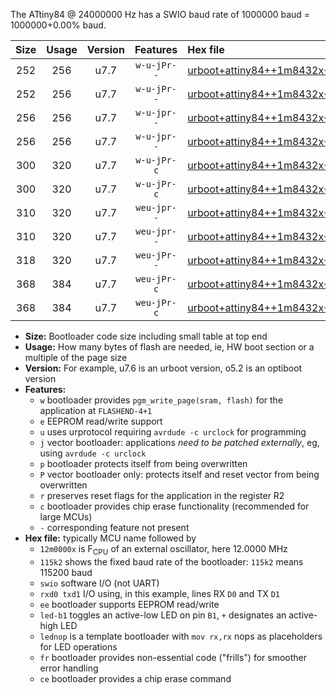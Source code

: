 The ATtiny84 @ 24000000 Hz has a SWIO baud rate of 1000000 baud = 1000000+0.00% baud.

|Size|Usage|Version|Features|Hex file|
|:-:|:-:|:-:|:-:|:--|
|252|256|u7.7|`w-u-jPr--`|[urboot+attiny84++1m8432x+++76k8_swio_rxa3_txa2_led+a4.hex](https://raw.githubusercontent.com/stefanrueger/urboot.hex/main/mcus/attiny84/external_oscillator/fcpu++1m8432_Hz/br+++76k8_bps/urboot+attiny84++1m8432x+++76k8_swio_rxa3_txa2_led+a4.hex)|
|252|256|u7.7|`w-u-jPr--`|[urboot+attiny84++1m8432x+++76k8_swio_rxa3_txa2_lednop.hex](https://raw.githubusercontent.com/stefanrueger/urboot.hex/main/mcus/attiny84/external_oscillator/fcpu++1m8432_Hz/br+++76k8_bps/urboot+attiny84++1m8432x+++76k8_swio_rxa3_txa2_lednop.hex)|
|256|256|u7.7|`w-u-jpr--`|[urboot+attiny84++1m8432x+++76k8_swio_rxa3_txa2_led+a4_fr.hex](https://raw.githubusercontent.com/stefanrueger/urboot.hex/main/mcus/attiny84/external_oscillator/fcpu++1m8432_Hz/br+++76k8_bps/urboot+attiny84++1m8432x+++76k8_swio_rxa3_txa2_led+a4_fr.hex)|
|256|256|u7.7|`w-u-jpr--`|[urboot+attiny84++1m8432x+++76k8_swio_rxa3_txa2_lednop_fr.hex](https://raw.githubusercontent.com/stefanrueger/urboot.hex/main/mcus/attiny84/external_oscillator/fcpu++1m8432_Hz/br+++76k8_bps/urboot+attiny84++1m8432x+++76k8_swio_rxa3_txa2_lednop_fr.hex)|
|300|320|u7.7|`w-u-jPr-c`|[urboot+attiny84++1m8432x+++76k8_swio_rxa3_txa2_led+a4_fr_ce.hex](https://raw.githubusercontent.com/stefanrueger/urboot.hex/main/mcus/attiny84/external_oscillator/fcpu++1m8432_Hz/br+++76k8_bps/urboot+attiny84++1m8432x+++76k8_swio_rxa3_txa2_led+a4_fr_ce.hex)|
|300|320|u7.7|`w-u-jPr-c`|[urboot+attiny84++1m8432x+++76k8_swio_rxa3_txa2_lednop_fr_ce.hex](https://raw.githubusercontent.com/stefanrueger/urboot.hex/main/mcus/attiny84/external_oscillator/fcpu++1m8432_Hz/br+++76k8_bps/urboot+attiny84++1m8432x+++76k8_swio_rxa3_txa2_lednop_fr_ce.hex)|
|310|320|u7.7|`weu-jpr--`|[urboot+attiny84++1m8432x+++76k8_swio_rxa3_txa2_ee_led+a4.hex](https://raw.githubusercontent.com/stefanrueger/urboot.hex/main/mcus/attiny84/external_oscillator/fcpu++1m8432_Hz/br+++76k8_bps/urboot+attiny84++1m8432x+++76k8_swio_rxa3_txa2_ee_led+a4.hex)|
|310|320|u7.7|`weu-jpr--`|[urboot+attiny84++1m8432x+++76k8_swio_rxa3_txa2_ee_lednop.hex](https://raw.githubusercontent.com/stefanrueger/urboot.hex/main/mcus/attiny84/external_oscillator/fcpu++1m8432_Hz/br+++76k8_bps/urboot+attiny84++1m8432x+++76k8_swio_rxa3_txa2_ee_lednop.hex)|
|318|320|u7.7|`weu-jPr--`|[urboot+attiny84++1m8432x+++76k8_swio_rxa3_txa2_ee.hex](https://raw.githubusercontent.com/stefanrueger/urboot.hex/main/mcus/attiny84/external_oscillator/fcpu++1m8432_Hz/br+++76k8_bps/urboot+attiny84++1m8432x+++76k8_swio_rxa3_txa2_ee.hex)|
|368|384|u7.7|`weu-jPr-c`|[urboot+attiny84++1m8432x+++76k8_swio_rxa3_txa2_ee_led+a4_fr_ce.hex](https://raw.githubusercontent.com/stefanrueger/urboot.hex/main/mcus/attiny84/external_oscillator/fcpu++1m8432_Hz/br+++76k8_bps/urboot+attiny84++1m8432x+++76k8_swio_rxa3_txa2_ee_led+a4_fr_ce.hex)|
|368|384|u7.7|`weu-jPr-c`|[urboot+attiny84++1m8432x+++76k8_swio_rxa3_txa2_ee_lednop_fr_ce.hex](https://raw.githubusercontent.com/stefanrueger/urboot.hex/main/mcus/attiny84/external_oscillator/fcpu++1m8432_Hz/br+++76k8_bps/urboot+attiny84++1m8432x+++76k8_swio_rxa3_txa2_ee_lednop_fr_ce.hex)|

- **Size:** Bootloader code size including small table at top end
- **Usage:** How many bytes of flash are needed, ie, HW boot section or a multiple of the page size
- **Version:** For example, u7.6 is an urboot version, o5.2 is an optiboot version
- **Features:**
  + `w` bootloader provides `pgm_write_page(sram, flash)` for the application at `FLASHEND-4+1`
  + `e` EEPROM read/write support
  + `u` uses urprotocol requiring `avrdude -c urclock` for programming
  + `j` vector bootloader: applications *need to be patched externally*, eg, using `avrdude -c urclock`
  + `p` bootloader protects itself from being overwritten
  + `P` vector bootloader only: protects itself and reset vector from being overwritten
  + `r` preserves reset flags for the application in the register R2
  + `c` bootloader provides chip erase functionality (recommended for large MCUs)
  + `-` corresponding feature not present
- **Hex file:** typically MCU name followed by
  + `12m0000x` is F<sub>CPU</sub> of an external oscillator, here 12.0000 MHz
  + `115k2` shows the fixed baud rate of the bootloader: `115k2` means 115200 baud
  + `swio` software I/O (not UART)
  + `rxd0 txd1` I/O using, in this example, lines RX `D0` and TX `D1`
  + `ee` bootloader supports EEPROM read/write
  + `led-b1` toggles an active-low LED on pin `B1`, `+` designates an active-high LED
  + `lednop` is a template bootloader with `mov rx,rx` nops as placeholders for LED operations
  + `fr` bootloader provides non-essential code ("frills") for smoother error handling
  + `ce` bootloader provides a chip erase command

